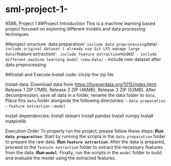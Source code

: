 # sml-project-1-
#SML Project 1
##Project Introduction
This is a machine learning based project focused on exploring different models and data processing techniques.

##project structure
·data preparation/` -include data preprocessing
`data/` - include original dataset ( already use Git LFS manage large data)
`feature extraction/` - include feature extraction
`model/` - include different machine learning model
\new-data/` - include new dataset after data preprocessing

##Install and Execute
Install code:
Unzip the zip file

Install data:
Download data from https://foreverdata.org/1015/index.html: Release 1 ZIP (7MB), Release 2 ZIP (46MB), Release 3 ZIP (52MB).
After decompression, save all data in a folder, rename the data folder to `data`.
 Place this `data` folder alongside the following directories: - `data preparation` - `feature extraction` - `model`

Install dependencies:
Install sklearn
Install pandas
Install numpy 
Install matplotlib

Execution Order
To properly run the project, please follow these steps:
**Run `data preparation`**: Start by running the scripts in the `data preparation` folder to prepare the raw data.
**Run `feature extraction`**: After the data is prepared, proceed to the `feature extraction` folder to extract the necessary features from the data.
**Run `model`**: Finally, run the scripts in the `model` folder to build and evaluate the model using the extracted features.

